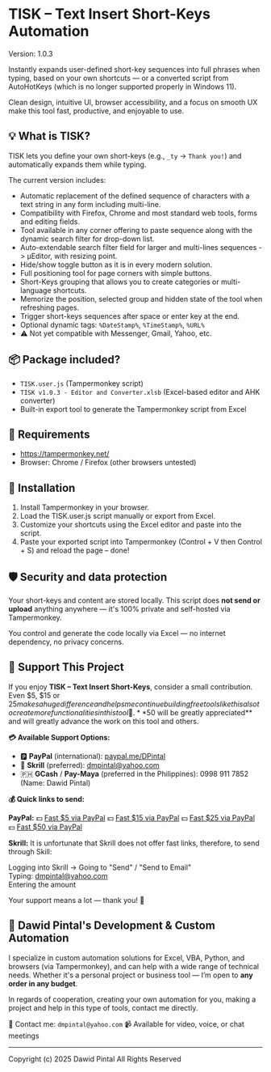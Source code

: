 # TISK – Text Insert Short-Keys Automation

Version: 1.0.3

Instantly expands user-defined short-key sequences into full phrases when typing, based on your own shortcuts — or a converted script from AutoHotKeys (which is no longer supported properly in Windows 11). 

Clean design, intuitive UI, browser accessibility, and a focus on smooth UX make this tool fast, productive, and enjoyable to use.

## 💡 What is TISK?

TISK lets you define your own short-keys (e.g., `_ty` → `Thank you!`) and automatically expands them while typing.

The current version includes:
- Automatic replacement of the defined sequence of characters with a text string in any form including multi-line.
- Compatibility with Firefox, Chrome and most standard web tools, forms and editing fields.
- Tool available in any corner offering to paste sequence along with the dynamic search filter for drop-down list.
- Auto-extendable search filter field for larger and multi-lines sequences -> µEditor, with resizing point.
- Hide/show toggle button as it is in every modern solution.
- Full positioning tool for page corners with simple buttons.
- Short-Keys grouping that allows you to create categories or multi-language shortcuts.
- Memorize the position, selected group and hidden state of the tool when refreshing pages.
- Trigger short-keys sequences after space or enter key at the end.
- Optional dynamic tags: `%DateStamp%`, `%TimeStamp%`, `%URL%`
- ⚠️ Not yet compatible with Messenger, Gmail, Yahoo, etc.

## 📦 Package included?

- `TISK.user.js` (Tampermonkey script)
- `TISK v1.0.3 - Editor and Converter.xlsb` (Excel-based editor and AHK converter)
- Built-in export tool to generate the Tampermonkey script from Excel

## 🧩 Requirements

- https://tampermonkey.net/
- Browser: Chrome / Firefox (other browsers untested)

## 💾 Installation

1. Install Tampermonkey in your browser.
2. Load the TISK.user.js script manually or export from Excel.
3. Customize your shortcuts using the Excel editor and paste into the script.
4. Paste your exported script into Tampermonkey (Control + V then Control + S) and reload the page – done!

## 🛡 Security and data protection

Your short-keys and content are stored locally. This script does **not send or upload** anything anywhere — it's 100% private and self-hosted via Tampermonkey. 

You control and generate the code locally via Excel — no internet dependency, no privacy concerns.

## 🙌 Support This Project

If you enjoy **TISK – Text Insert Short-Keys**, consider a small contribution.
Even $5, $15 or $25 makes a huge difference and helps me continue building free tools like this also to create more functionalities in this tool 🙏. **$50 will be greatly appreciated** and will greatly advance the work on this tool and others.

**💳 Available Support Options:**

- 🅿️ **PayPal** (international): [paypal.me/DPintal](https://paypal.me/DPintal)
- 💜 **Skrill** (preferred): dmpintal@yahoo.com
- 🇵🇭  **GCash** / **Pay-Maya** (preferred in the Philippines): 0998 911 7852 (Name: Dawid Pintal)

**💰 Quick links to send:**

**PayPal:** 💵 [Fast $5 via PayPal](https://www.paypal.com/donate/?business=DPintal&amount=5&currency_code=USD)
💵 [Fast $15 via PayPal](https://www.paypal.com/donate/?business=DPintal&amount=15&currency_code=USD)
💵 [Fast $25 via PayPal](https://www.paypal.com/donate/?business=DPintal&amount=25&currency_code=USD)
💵 [Fast $50 via PayPal](https://www.paypal.com/donate/?business=DPintal&amount=50&currency_code=USD)

**Skrill:** It is unfortunate that Skrill does not offer fast links, therefore, to send through Skill:

Logging into Skrill → Going to "Send" / "Send to Email"<br>Typing: dmpintal@yahoo.com<br>Entering the amount

Your support means a lot — thank you! 💛

## 💼 Dawid Pintal's Development & Custom Automation

I specialize in custom automation solutions for Excel, VBA, Python, and browsers (via Tampermonkey), and can help with a wide range of technical needs. Whether it's a personal project or business tool — I’m open to **any order in any budget**.

In regards of cooperation, creating your own automation for you, making a project and help in this type of tools, contact me directly.

📧 Contact me: `dmpintal@yahoo.com`
📹 Available for video, voice, or chat meetings

---

Copyright (c) 2025 Dawid Pintal
All Rights Reserved
